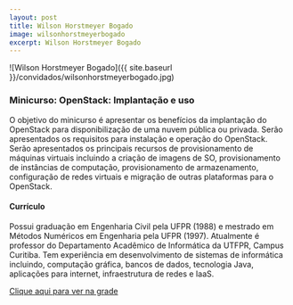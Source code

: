 ```yaml
---
layout: post
title: Wilson Horstmeyer Bogado
image: wilsonhorstmeyerbogado
excerpt: Wilson Horstmeyer Bogado
---
```

![Wilson Horstmeyer Bogado]({{ site.baseurl }}/convidados/wilsonhorstmeyerbogado.jpg)


### Minicurso: OpenStack: Implantação e uso

O objetivo do minicurso é apresentar os benefícios da implantação do OpenStack para disponibilização de uma nuvem pública ou privada. Serão apresentados os requisitos para instalação e operação do OpenStack. Serão apresentados os principais recursos de provisionamento de máquinas virtuais incluindo a criação de imagens de SO, provisionamento de instâncias de computação, provisionamento de armazenamento, configuração de redes virtuais e migração de outras plataformas para o OpenStack. 

#### Currículo
Possui graduação em Engenharia Civil pela UFPR (1988) e mestrado em Métodos Numéricos em Engenharia pela UFPR (1997). Atualmente é professor do Departamento Acadêmico de Informática da UTFPR, Campus Curitiba. Tem experiência em desenvolvimento de sistemas de informática incluindo, computação gráfica, bancos de dados, tecnologia Java, aplicações para internet, infraestrutura de redes e IaaS. 

[Clique aqui para ver na grade](http://sistema.ftsl.org.br/ftsl9/grade/detail.html?pid=228)

